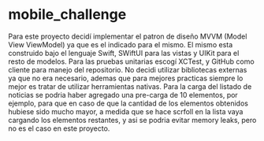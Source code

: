 # mobile_challenge

Para este proyecto decidí implementar el patron de diseño MVVM (Model View ViewModel) ya que es el indicado para el mismo. El mismo esta construido bajo el lenguaje Swift, SWiftUI para las vistas y UIKit para el resto de modelos. Para las pruebas unitarias escogí XCTest, y GitHub como cliente para manejo del repositorio. No decidi utilizar bibliotecas externas ya que no era necesario, ademas que para mejores practicas siempre lo mejor es tratar de utilizar herramientas nativas. Para la carga del listado de noticias se podria haber agregado una pre-carga de 10 elementos, por ejemplo, para que en caso de que la cantidad de los elementos obtenidos hubiese sido mucho mayor, a medida que se hace scrfoll en la lista vaya cargando los elementos restantes, y asi se podria evitar memory leaks, pero no es el caso en este proyecto.
